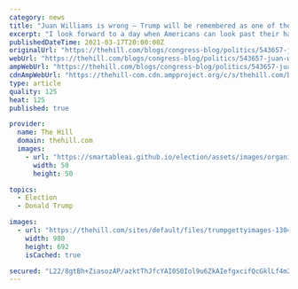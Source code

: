 ```yaml
---
category: news
title: "Juan Williams is wrong — Trump will be remembered as one of the greats"
excerpt: "I look forward to a day when Americans can look past their hatred and admit that Donald Trump was the most effective, impactful, and forward-thinking president we’ve ever had."
publishedDateTime: 2021-03-17T20:00:00Z
originalUrl: "https://thehill.com/blogs/congress-blog/politics/543657-juan-williams-is-wrong-trump-will-be-remembered-as-one-of-the"
webUrl: "https://thehill.com/blogs/congress-blog/politics/543657-juan-williams-is-wrong-trump-will-be-remembered-as-one-of-the"
ampWebUrl: "https://thehill.com/blogs/congress-blog/politics/543657-juan-williams-is-wrong-trump-will-be-remembered-as-one-of-the?amp"
cdnAmpWebUrl: "https://thehill-com.cdn.ampproject.org/c/s/thehill.com/blogs/congress-blog/politics/543657-juan-williams-is-wrong-trump-will-be-remembered-as-one-of-the?amp"
type: article
quality: 125
heat: 125
published: true

provider:
  name: The Hill
  domain: thehill.com
  images:
    - url: "https://smartableai.github.io/election/assets/images/organizations/thehill.com-50x50.jpg"
      width: 50
      height: 50

topics:
  - Election
  - Donald Trump

images:
  - url: "https://thehill.com/sites/default/files/trumpgettyimages-1304602669.jpg"
    width: 980
    height: 692
    isCached: true

secured: "L22/8gtBh+ZiasozAP/azktThJfcYAI0S0Iol9u6ZkAIefgxcifQcGklLf4m2W80mYI9udSqXzgvsiIF2upDkgUOljzucY7/IjOvrQiOjirxitpV2jzma8Jy+GF1mq85uns1WVldz+Rx/ritInupnPlx0NZKy9gtCFQcmHWnXWHMefy7rvOQ2aK7x8CPhvz2Fp66MZyGSCmOKtdjlHbIwNZOlvIsQdN3etHjvjy2xU0LBaQ+/+/xI+yEWaQNuQmkkZ5snbXsXZP6sYNqGNmMKW9OH3oc/W3sOeAwf1PsofREzOYh1EkelCft8ebawxCDkFF/WpBrgibS0jvvcU3heCIANLqTecIzD+/IaefSa1k=;FgNEZac+uaWiDD1xJaAaiA=="
---
```


